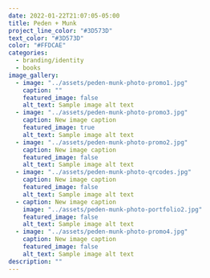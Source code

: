 ```yaml
---
date: 2022-01-22T21:07:05-05:00
title: Peden + Munk
project_line_color: "#3D573D"
text_color: "#3D573D"
color: "#FFDCAE"
categories:
  - branding/identity
  - books
image_gallery:
  - image: "../assets/peden-munk-photo-promo1.jpg"
    caption: ""
    featured_image: false
    alt_text: Sample image alt text
  - image: "../assets/peden-munk-photo-promo3.jpg"
    caption: New image caption
    featured_image: true
    alt_text: Sample image alt text
  - image: "../assets/peden-munk-photo-promo2.jpg"
    caption: New image caption
    featured_image: false
    alt_text: Sample image alt text
  - image: "../assets/peden-munk-photo-qrcodes.jpg"
    caption: New image caption
    featured_image: false
    alt_text: Sample image alt text
  - caption: New image caption
    image: "../assets/peden-munk-photo-portfolio2.jpg"
    featured_image: false
    alt_text: Sample image alt text
  - image: "../assets/peden-munk-photo-promo4.jpg"
    caption: New image caption
    featured_image: false
    alt_text: Sample image alt text
description: ""
---
```

